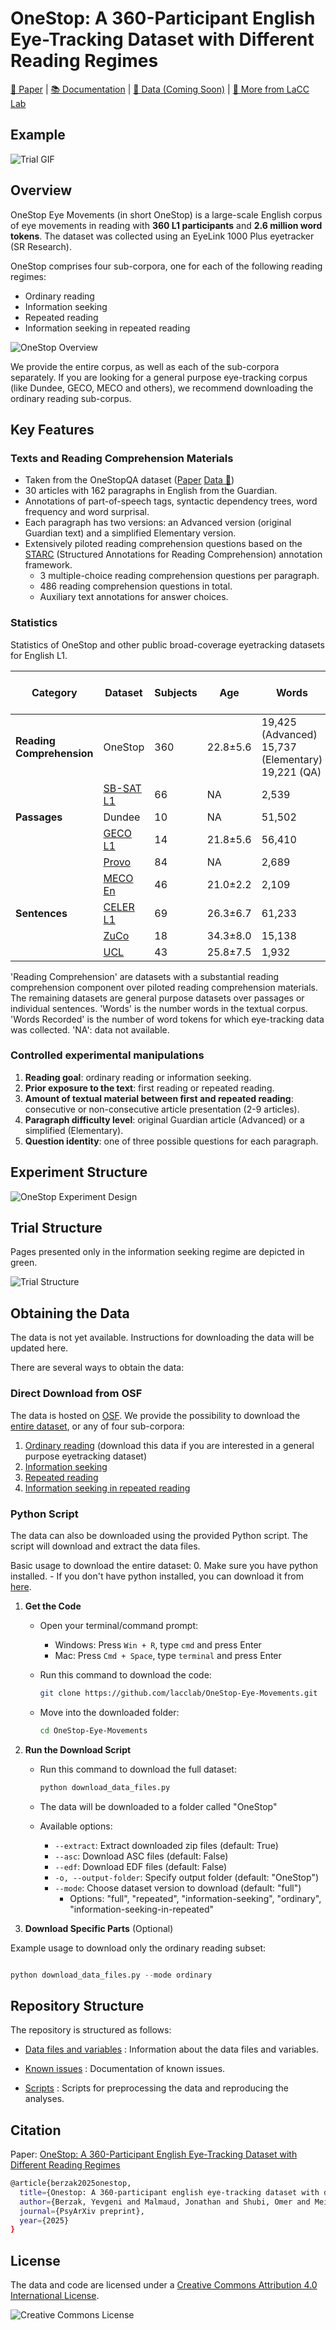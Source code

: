 # OneStop: A 360-Participant English Eye-Tracking Dataset with Different Reading Regimes

[📄 Paper](https://osf.io/preprints/psyarxiv/kgxv5_v1) | [📚 Documentation](https://lacclab.github.io/OneStop-Eye-Movements/) | [💾 Data (Coming Soon)](https://osf.io/2prdq/) | [🔬 More from LaCC Lab](https://lacclab.github.io/)

## Example

![Trial GIF](images/trial.gif)

## Overview

OneStop Eye Movements (in short OneStop) is a large-scale English corpus of eye movements in reading with **360 L1 participants** and **2.6 million word tokens**.
The dataset was collected using an EyeLink 1000 Plus eyetracker (SR Research).

OneStop comprises four sub-corpora, one for each of the following reading regimes:

* Ordinary reading
* Information seeking
* Repeated reading
* Information seeking in repeated reading

![OneStop Overview](images/overview.png)

We provide the entire corpus, as well as each of the sub-corpora separately.
If you are looking for a general purpose eye-tracking corpus (like Dundee, GECO, MECO and others), we recommend downloading the ordinary reading sub-corpus.

## Key Features

### Texts and Reading Comprehension Materials

* Taken from the OneStopQA dataset ([Paper](https://aclanthology.org/2020.acl-main.507/) [Data 🤗](https://huggingface.co/datasets/malmaud/onestop_qa))
* 30 articles with 162 paragraphs in English from the Guardian.
* Annotations of part-of-speech tags, syntactic dependency trees, word frequency and word surprisal.
* Each paragraph has two versions: an Advanced version (original Guardian text) and a simplified Elementary version.
* Extensively piloted reading comprehension questions based on the [STARC](https://aclanthology.org/2020.acl-main.507/) (Structured Annotations for Reading Comprehension) annotation framework.
  * 3 multiple-choice reading comprehension questions per paragraph.
  * 486 reading comprehension questions in total.
  * Auxiliary text annotations for answer choices.
  
### Statistics

Statistics of OneStop and other public broad-coverage eyetracking datasets for English L1.

| Category | Dataset | Subjects | Age | Words | Words Recorded | Qestions | Subjects per Question | Questions per Subject |
|----------|---------|-------|-----|-------|---------------|-----|-------------|-------------|
| **Reading Comprehension** | OneStop | 360 | 22.8±5.6 | 19,425 (Advanced)<br> 15,737 (Elementary)<br>19,221 (QA) | 2,632,159 (Paragraphs)<br>1,311,752 (QA) | 486 | 20 | 54 |
| | [SB-SAT L1](https://dl.acm.org/doi/10.1145/3379156.3391335) | 66 | NA | 2,539 | 167,574 | 20 | 95 | 20 |
| **Passages** | Dundee | 10 | NA | 51,502 | 307,214 | NA | 10 | NA |
| | [GECO L1](https://link.springer.com/article/10.3758/s13428-016-0734-0) | 14 | 21.8±5.6 | 56,410 | 774,015 | NA | 14 | NA |
| | [Provo](https://link.springer.com/article/10.3758/s13428-017-0908-4) | 84 | NA | 2,689 | 225,624 | 0 | 0 | 0 |
| | [MECO En](https://link.springer.com/article/10.3758/s13428-021-01772-6) | 46 | 21.0±2.2 | 2,109 | 83,246 | 48 | 46 | 48 |
| **Sentences** | [CELER L1](https://direct.mit.edu/opmi/article/doi/10.1162/opmi_a_00054/110717/CELER-A-365-Participant-Corpus-of-Eye-Movements-in) | 69 | 26.3±6.7 | 61,233 | 122,423 | 78 | 69 | 78 |
| | [ZuCo](https://aclanthology.org/2020.lrec-1.18) | 18 | 34.3±8.0 | 15,138 | 272,484 | 42 | 18 | 42 |
| | [UCL](https://link.springer.com/article/10.3758/s13428-012-0313-y) | 43 | 25.8±7.5 | 1,932 | 81,144 | 110 | 43 | 110 |

<!-- ![Key Statistics](images/statistics.png) -->
 'Reading Comprehension' are datasets with a substantial reading comprehension component over piloted reading comprehension materials. The remaining datasets are general purpose datasets over passages or individual sentences.
 'Words' is the number words in the textual corpus. 'Words Recorded' is the number of word tokens for which eye-tracking data was collected. 'NA': data not available.

### Controlled experimental manipulations

1. **Reading goal**: ordinary reading or information seeking.
2. **Prior exposure to the text**: first reading or repeated reading.
3. **Amount of textual material between first and repeated reading**: consecutive or non-consecutive article presentation (2-9 articles).
4. **Paragraph difficulty level**: original Guardian article (Advanced) or a simplified (Elementary).
5. **Question identity**: one of three possible questions for each paragraph.

## Experiment Structure

![OneStop Experiment Design](images/exp_design.png)

## Trial Structure

Pages presented only in the information seeking regime are depicted in green.

![Trial Structure](images/trial_slides.png)

## Obtaining the Data

The data is not yet available. Instructions for downloading the data will be updated here.

There are several ways to obtain the data:

### Direct Download from OSF

The data is hosted on [OSF](https://osf.io/2prdq/). We provide the possibility to download the [entire dataset](https://osf.io/z7pyn/), or any of four sub-corpora:

1. [Ordinary reading](https://osf.io/zn9sq/) (download this data if you are interested in a general purpose eyetracking dataset)
2. [Information seeking](https://osf.io/kpbgx/)
3. [Repeated reading](https://osf.io/4ay3t/)
4. [Information seeking in repeated reading](https://osf.io/6ra7t/)

### Python Script

The data can also be downloaded using the provided Python script. The script will download and extract the data files.

Basic usage to download the entire dataset:
0. Make sure you have python installed.
    - If you don't have python installed, you can download it from [here](https://www.python.org/downloads/).

1. **Get the Code**
   * Open your terminal/command prompt:
     * Windows: Press `Win + R`, type `cmd` and press Enter
     * Mac: Press `Cmd + Space`, type `terminal` and press Enter
   * Run this command to download the code:

     ```bash
     git clone https://github.com/lacclab/OneStop-Eye-Movements.git
     ```

   * Move into the downloaded folder:

     ```bash
     cd OneStop-Eye-Movements
     ```

2. **Run the Download Script**
   * Run this command to download the full dataset:

     ```bash
     python download_data_files.py
     ```

   * The data will be downloaded to a folder called "OneStop"

   * Available options:

      * `--extract`: Extract downloaded zip files (default: True)
      * `--asc`: Download ASC files (default: False)
      * `--edf`: Download EDF files (default: False)
      * `-o, --output-folder`: Specify output folder (default: "OneStop")
      * `--mode`: Choose dataset version to download (default: "full")
        * Options: "full", "repeated", "information-seeking", "ordinary", "information-seeking-in-repeated"

3. **Download Specific Parts** (Optional)  

Example usage to download only the ordinary reading subset:

```python

python download_data_files.py --mode ordinary
```

<!-- ### pymovements integration

OneStop is integrated into the [pymovements](https://pymovements.readthedocs.io/en/stable/index.html) package. The package allows to easily download the raw data and further process it. The following code snippet shows how to download the data:

```python
# pip install pymovements
import pymovements as pm

dataset = pm.Dataset('OneStop', path='data/OneStop')

dataset.download()
``` -->

## Repository Structure

The repository is structured as follows:

* [Data files and variables](variables.md) : Information about the data files and variables.

* [Known issues](known_issues.md) : Documentation of known issues.

* [Scripts](preprocessing_analyses.md) : Scripts for preprocessing the data and reproducing the analyses.

## Citation

Paper: [OneStop: A 360-Participant English Eye-Tracking Dataset with Different Reading Regimes](https://osf.io/kgxv5_v1)

```bash
@article{berzak2025onestop,
  title={Onestop: A 360-participant english eye-tracking dataset with different reading regimes},
  author={Berzak, Yevgeni and Malmaud, Jonathan and Shubi, Omer and Meiri, Yoav and Lion, Ella and Levy, Roger},
  journal={PsyArXiv preprint},
  year={2025}
}
```

## License

The data and code are licensed under a [Creative Commons Attribution 4.0 International License](http://creativecommons.org/licenses/by/4.0/).

![Creative Commons License](https://i.creativecommons.org/l/by/4.0/88x31.png)
